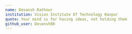 ```yaml
---
name: Devansh Rathour
institution: Vision Institute Of Technology Kanpur
quote: Your mind is for having ideas, not holding them
github_user: Devansh80
---
```

